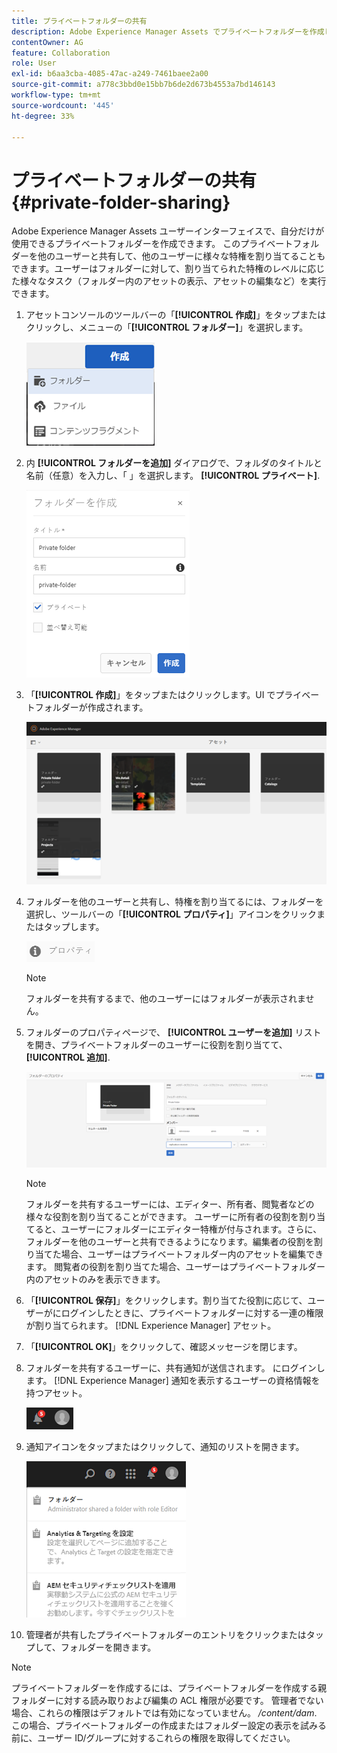 ```yaml
---
title: プライベートフォルダーの共有
description: Adobe Experience Manager Assets でプライベートフォルダーを作成して、他のユーザーと共有し、様々な権限をユーザーに割り当てる方法について説明します。
contentOwner: AG
feature: Collaboration
role: User
exl-id: b6aa3cba-4085-47ac-a249-7461baee2a00
source-git-commit: a778c3bbd0e15bb7b6de2d673b4553a7bd146143
workflow-type: tm+mt
source-wordcount: '445'
ht-degree: 33%

---
```


# プライベートフォルダーの共有 {#private-folder-sharing}

Adobe Experience Manager Assets ユーザーインターフェイスで、自分だけが使用できるプライベートフォルダーを作成できます。 このプライベートフォルダーを他のユーザーと共有して、他のユーザーに様々な特権を割り当てることもできます。ユーザーはフォルダーに対して、割り当てられた特権のレベルに応じた様々なタスク（フォルダー内のアセットの表示、アセットの編集など）を実行できます。

1. アセットコンソールのツールバーの「**[!UICONTROL 作成]**」をタップまたはクリックし、メニューの「**[!UICONTROL フォルダー]**」を選択します。

   ![chlimage_1-411](assets/chlimage_1-411.png)

1. 内 **[!UICONTROL フォルダーを追加]** ダイアログで、フォルダのタイトルと名前（任意）を入力し、「 」を選択します。 **[!UICONTROL プライベート]**.

   ![chlimage_1-412](assets/chlimage_1-412.png)

1. 「**[!UICONTROL 作成]**」をタップまたはクリックします。UI でプライベートフォルダーが作成されます。

   ![chlimage_1-413](assets/chlimage_1-413.png)

1. フォルダーを他のユーザーと共有し、特権を割り当てるには、フォルダーを選択し、ツールバーの「**[!UICONTROL プロパティ]**」アイコンをクリックまたはタップします。

   ![chlimage_1-414](assets/chlimage_1-414.png)

   >[!NOTE]
   >
   >フォルダーを共有するまで、他のユーザーにはフォルダーが表示されません。

1. フォルダーのプロパティページで、 **[!UICONTROL ユーザーを追加]** リストを開き、プライベートフォルダーのユーザーに役割を割り当てて、 **[!UICONTROL 追加]**.

   ![chlimage_1-415](assets/chlimage_1-415.png)

   >[!NOTE]
   >
   >フォルダーを共有するユーザーには、エディター、所有者、閲覧者などの様々な役割を割り当てることができます。 ユーザーに所有者の役割を割り当てると、ユーザーにフォルダーにエディター特権が付与されます。さらに、フォルダーを他のユーザーと共有できるようになります。編集者の役割を割り当てた場合、ユーザーはプライベートフォルダー内のアセットを編集できます。 閲覧者の役割を割り当てた場合、ユーザーはプライベートフォルダー内のアセットのみを表示できます。

1. 「**[!UICONTROL 保存]**」をクリックします。割り当てた役割に応じて、ユーザーがにログインしたときに、プライベートフォルダーに対する一連の権限が割り当てられます。 [!DNL Experience Manager] アセット。
1. 「**[!UICONTROL OK]**」をクリックして、確認メッセージを閉じます。
1. フォルダーを共有するユーザーに、共有通知が送信されます。 にログインします。 [!DNL Experience Manager] 通知を表示するユーザーの資格情報を持つアセット。

   ![chlimage_1-416](assets/chlimage_1-416.png)

1. 通知アイコンをタップまたはクリックして、通知のリストを開きます。

   ![chlimage_1-417](assets/chlimage_1-417.png)

1. 管理者が共有したプライベートフォルダーのエントリをクリックまたはタップして、フォルダーを開きます。

>[!NOTE]
>
>プライベートフォルダーを作成するには、プライベートフォルダーを作成する親フォルダーに対する読み取りおよび編集の ACL 権限が必要です。 管理者でない場合、これらの権限はデフォルトでは有効になっていません。 */content/dam*. この場合、プライベートフォルダーの作成またはフォルダー設定の表示を試みる前に、ユーザー ID/グループに対するこれらの権限を取得してください。
